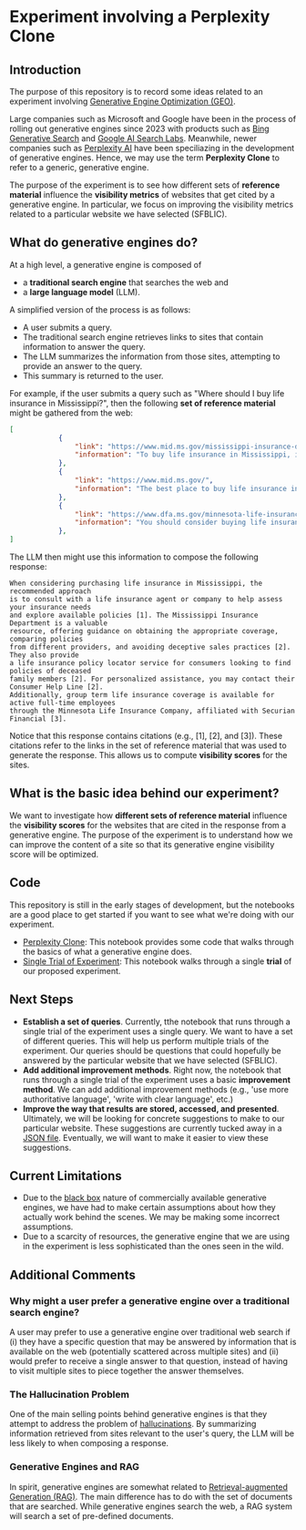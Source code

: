 # Experiment involving a Perplexity Clone

## Introduction

The purpose of this repository is to record some ideas related to an experiment involving [Generative Engine Optimization (GEO)](https://arxiv.org/abs/2311.09735).

Large companies such as Microsoft and Google have been in the process of rolling out generative engines since 2023 with products such as [Bing Generative Search](https://blogs.bing.com/search/July-2024/generativesearch) and [Google AI Search Labs](https://blog.google/products/search/generative-ai-search/). Meanwhile, newer companies such as [Perplexity AI](https://en.wikipedia.org/wiki/Perplexity_AI) have been speciliazing in the development of generative engines.  Hence, we may use the term **Perplexity Clone** to refer to a generic, generative engine.

The purpose of the experiment is to see how different sets of **reference material** influence the **visibility metrics** of websites that get cited by a generative engine. In particular, we focus on improving the visibility metrics related to a particular website we have selected (SFBLIC).

## What do generative engines do?

At a high level, a generative engine is composed of 

- a **traditional search engine** that searches the web and
- a **large language model** (LLM).

A simplified version of the process is as follows:

- A user submits a query.
- The traditional search engine retrieves links to sites that contain information to answer the query.
- The LLM summarizes the information from those sites, attempting to provide an answer to the query.
- This summary is returned to the user.

For example, if the user submits a query such as "Where should I buy life insurance in Mississippi?", then the following **set of reference material** might be gathered from the web:

```json
[
            {
                "link": "https://www.mid.ms.gov/mississippi-insurance-department/consumers/life-insurance-and-annuities/",
                "information": "To buy life insurance in Mississippi, it is advisable to consult with a life insurance agent or company. They can help you review your insurance needs and inform you about available policies. The Mississippi Insurance Department suggests that you consider the following steps:\n\n1. **Determine Your Needs**: Assess how much coverage you need and what you can afford to pay.\n2. **Seek Guidance**: An agent can provide insight into different types of policies and help you find one that best fits your requirements.\n3. **Policy Comparison**: Once you have decided which type of life insurance you need, compare similar policies from different companies to find the best value for your money.\n\nFor more detailed information, you can visit the official website of the Mississippi Insurance Department and access resources for consumers regarding life insurance."
            },
            {
                "link": "https://www.mid.ms.gov/",
                "information": "The best place to buy life insurance in Mississippi would be through the Mississippi Insurance Department's resources. They offer guidance on \"Life Insurance and Annuities,\" where consumers can find information on purchasing the right coverage and amount, as well as detecting deceptive sales practices. Additionally, the Mississippi Insurance Department provides a life insurance policy locator service to assist consumers in locating life insurance policies of deceased family members. For personalized assistance, you can request help by calling their Consumer Help Line at 800-562-2957 or 601-359-2453 for the Jackson area."
            },
            {
                "link": "https://www.dfa.ms.gov/minnesota-life-insurance",
                "information": "You should consider buying life insurance from Minnesota Life Insurance Company, which is an affiliate of Securian Financial. The State of Mississippi offers group term life insurance coverage for active full-time employees through this provider. For more information, you can call Minnesota Life at (888) 658-0193."
            },
]
```

The LLM then might use this information to compose the following response:
```
When considering purchasing life insurance in Mississippi, the recommended approach
is to consult with a life insurance agent or company to help assess your insurance needs
and explore available policies [1]. The Mississippi Insurance Department is a valuable
resource, offering guidance on obtaining the appropriate coverage, comparing policies
from different providers, and avoiding deceptive sales practices [2]. They also provide
a life insurance policy locator service for consumers looking to find policies of deceased
family members [2]. For personalized assistance, you may contact their Consumer Help Line [2].
Additionally, group term life insurance coverage is available for active full-time employees
through the Minnesota Life Insurance Company, affiliated with Securian Financial [3].
```

Notice that this response contains citations (e.g., [1], [2], and [3]).  These citations refer to the links in the set of reference material that was used to generate the response.  This allows us to compute **visibility scores** for the sites.

## What is the basic idea behind our experiment?

We want to investigate how **different sets of reference material** influence the **visibility scores** for the websites that are cited in the response from a generative engine.  The purpose of the experiment is to understand how we can improve the content of a site so that its generative engine visibility score will be optimized.  

## Code 

This repository is still in the early stages of development, but the notebooks are a good place to get started if you want to see what we're doing with our experiment.

- [Perplexity Clone](notebooks/perplexity-clone.ipynb): This notebook provides some code that walks through the basics of what a generative engine does.
- [Single Trial of Experiment](notebooks/run-through-single-trial-of-experiment.ipynb): This notebook walks through a single **trial** of our proposed experiment.

## Next Steps

- **Establish a set of queries**.  Currently, tthe notebook that runs through a single trial of the experiment uses a single query.  We want to have a set of different queries.  This will help us perform multiple trials of the experiment.  Our queries should be questions that could hopefully be answered by the particular website that we have selected (SFBLIC).
- **Add additional improvement methods**.  Right now, the notebook that runs through a single trial of the experiment uses a basic **improvement method**.  We can add additional improvement methods (e.g., 'use more authoritative language', 'write with clear language', etc.)
- **Improve the way that results are stored, accessed, and presented**.  Ultimately, we will be looking for concrete suggestions to make to our particular website.  These suggestions are currently tucked away in a [JSON file](data/ImproverModelResponses/1.json).  Eventually, we will want to make it easier to view these suggestions.

## Current Limitations

- Due to the [black box](https://en.wikipedia.org/wiki/Black_box) nature of commercially available generative engines, we have had to make certain assumptions about how they actually work behind the scenes.  We may be making some incorrect assumptions.
- Due to a scarcity of resources, the generative engine that we are using in the experiment is less sophisticated than the ones seen in the wild.

## Additional Comments

### Why might a user prefer a generative engine over a traditional search engine?

A user may prefer to use a generative engine over traditional web search if (i) they have a specific question that may be answered by information that is available on the web (potentially scattered across multiple sites) and (ii) would prefer to receive a single answer to that question, instead of having to visit multiple sites to piece together the answer themselves.

### The Hallucination Problem

One of the main selling points behind generative engines is that they attempt to address the problem of [hallucinations](https://www.ibm.com/topics/ai-hallucinations). By summarizing information retrieved from sites relevant to the user's query, the LLM will be less likely to when composing a response.

### Generative Engines and RAG

In spirit, generative engines are somewhat related to [Retrieval-augmented Generation (RAG)](https://en.wikipedia.org/wiki/Retrieval-augmented_generation).   The main difference has to do with the set of documents that are searched.  While generative engines search the web, a RAG system will search a set of pre-defined documents.
